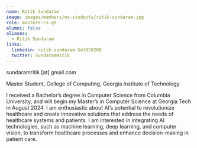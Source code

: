 ```yaml
---
name: Ritik Sundaram
image: images/members/ms-students/ritik-sundaram.jpg
role: masters-cs-gt
alumni: false
aliases:
  - Ritik Sundaram
links:
  linkedin: ritik-sundaram-543059209
  twitter: SundaramRitik
---
```


sundaramritik [at] gmail.com

Master Student, College of Computing, Georgia Institute of Technology

I received a Bachelor’s degree in Computer Science from Columbia University, and will begin my Master’s in Computer Science at Georgia Tech in August 2024.
I am enthusiastic about AI’s potential to revolutionize healthcare and create innovative solutions that address the needs of healthcare systems and patients. I am interested in integrating AI technologies, such as machine learning, deep learning, and computer vision, to transform healthcare processes and enhance decision-making in patient care. 